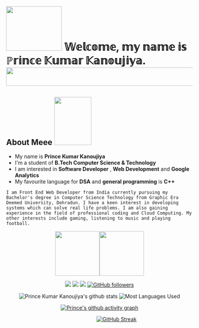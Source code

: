 
<img src="./media/banner.gif" alt="" style="max-width:100%;">

<h1>
<img src="https://media.giphy.com/media/5c5hIZVydGahjjmiHS/giphy.gif" width="150px" height="120">  𝕎𝕖𝕝𝕔𝕠𝕞𝕖, 𝕞𝕪 𝕟𝕒𝕞𝕖 𝕚𝕤 ℙ𝕣𝕚𝕟𝕔𝕖 𝕂𝕦𝕞𝕒𝕣 𝕂𝕒𝕟𝕠𝕦𝕛𝕚𝕪𝕒.<br>
<img src="https://media.giphy.com/media/mFTVjWHFk0dw2qxJKs/giphy.gif" width="9000px" height="50" >
</h1>



##  About Meee <img src="https://media.giphy.com/media/hULIWsDRiNV2GhL1ED/giphy.gif" width="100px" height="130"> 
-  My name is **Prince Kumar Kanoujiya**
-  I'm a student of **B.Tech Computer Science & Technology** 
-  I am interested in **Software Developer** , **Web Development** and **Google Analytics**
-  My favourite language for **DSA** and **general programming** is **C++**

`I am Front End Web Developer from India currently pursuing my Bachelor's degree in Computer Science Technology from Graphic Era Deemed University, Dehradun.
I have a keen interest in developing systems which can solve real life problems. I am also gaining experience in the field of professional coding and Cloud Computing.
My other interests include gaming, listening to music and playing football.`

<div align="center">
    


[<img src="https://tenor.com/view/falling-leaves-youtube-thanksgiving-pop-explode-gif-19389326.gif" width="120px" height="120">](https://www.youtube.com/channel/UCbUjGQ_5IpyrylzplVZKB9w)[<img src="https://tenor.com/view/youtube-gif-21553644.gif" width="120px" height="120">](https://www.youtube.com/channel/UCbUjGQ_5IpyrylzplVZKB9w) 
    
[<img src="https://img.shields.io/badge/linkedin-%230077B5.svg?&style=for-the-badge&logo=linkedin&logoColor=white"/>](https://www.linkedin.com/in/iprincekumark/) [<img src = "https://img.shields.io/badge/instagram-%23E4405F.svg?&style=for-the-badge&logo=instagram&logoColor=white">](https://www.instagram.com/iprincekumark/) [<img src = "https://img.shields.io/badge/Resume%20-%23326ce5.svg?&style=for-the-badge&logo=microsoft-word&logoColor=white">](https://drive.google.com/file/d/1JjaBh_0yG5EzpKRTTvi2FsVgv01jWmyC/view?usp=sharing) [![GitHub followers](https://img.shields.io/github/followers/iprincekumark?label=Followers&style=for-the-badge)](https://github.com/iprincekumark?tab=followers)



![Prince Kumar Kanoujiya's github stats](https://github-readme-stats.vercel.app/api?username=iprincekumark&&show_icons=true&theme=github_dark)
![Most Languages Used](https://github-readme-stats.vercel.app/api/top-langs/?username=iprincekumark&theme=github_dark&layout=compact)

 
[![Prince's github activity graph](https://activity-graph.herokuapp.com/graph?username=iprincekumark&theme=react-dark&bg_color=#555555&color=708090&line=24292e&point=24292e&area=true&hide_border=true)](https://github.com/iprincekumark/github-readme-activity-graph)


&emsp;&emsp;&emsp;&emsp;&emsp;&emsp;&nbsp;&nbsp;[![GitHub Streak](http://github-readme-streak-stats.herokuapp.com?user=iprincekumark&theme=github-dark-blue&date_format=j%20M%5B%20Y%5D)](https://git.io/streak-stats)
